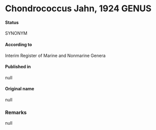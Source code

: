Chondrococcus Jahn, 1924 GENUS
=======

#### Status
SYNONYM

#### According to
Interim Register of Marine and Nonmarine Genera

#### Published in
null

#### Original name
null

### Remarks
null